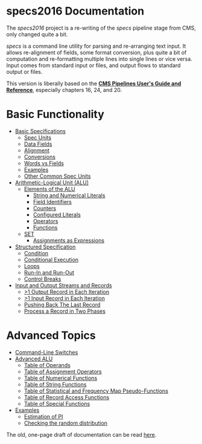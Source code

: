 # specs2016 Documentation
The *specs2016* project is a re-writing of the *specs* pipeline stage from CMS, only changed quite a bit.

*specs* is a command line utility for parsing and re-arranging text input. It allows re-alignment of fields, some format conversion, plus quite a bit of computation and re-formatting multiple lines into single lines or vice versa. Input comes from standard input or files, and output flows to standard output or files.

This version is liberally based on the [**CMS Pipelines User's Guide and Reference**](https://publib.boulder.ibm.com/epubs/pdf/hcsj0c30.pdf), especially chapters 16, 24, and 20.

Basic Functionality
===================
* [Basic Specifications](basicspec.md)
  * [Spec Units](basicspec.md#spec-units)
  * [Data Fields](basicspec.md#data-fields)
  * [Alignment](basicspec.md#alignment)
  * [Conversions](basicspec.md#conversions)
  * [Words vs Fields](basicspec.md#words-vs-fields)
  * [Examples](basicspec.md#examples)
  * [Other Common Spec Units](basicspec.md#other-common-spec-units)
* [Arithmetic-Logical Unit (ALU)](alu.md)
  * [Elements of the ALU](alu.md#elements-of-the-alu)
    * [String and Numerical Literals](alu.md#string-and-numerical-literals)
    * [Field Identifiers](alu.md#field-identifiers)
    * [Counters](alu.md#counters)
    * [Configured Literals](alu.md#configured-literals)
    * [Operators](alu.md#operators)
    * [Functions](alu.md#functions)
  * [SET](alu.md#set)
    * [Assignments as Expressions](alu.md#assignments-as-expressions)
* [Structured Specification](struct.md)
  * [Condition](struct.md#conditions)
  * [Conditional Execution](struct.md#conditional-execution)
  * [Loops](struct.md#loops)
  * [Run-In and Run-Out](struct.md#run-in-and-run-out)
  * [Control Breaks](struct.md#control-breaks)
* [Input and Output Streams and Records](streams.md)
  * [>1 Output Record in Each Iteration](streams.md#1-output-record-in-each-iteration)
  * [>1 Input Record in Each Iteration](streams.md#1-input-record-in-each-iteration)
  * [Pushing Back The Last Record](streams.md#pushing-back-the-last-record)
  * [Process a Record in Two Phases](streams.md#process-a-record-in-two-phases)

Advanced Topics
===============
* [Command-Line Switches](cliswitch.md)
* [Advanced ALU](alu_adv.md)
  * [Table of Operands](alu_adv.md#table-of-operands)
  * [Table of Assignment Operators](alu_adv.md#table-of-assignment-operators)
  * [Table of Numerical Functions](alu_adv.md#table-of-numerical-functions)
  * [Table of String Functions](alu_adv.md#table-of-string-functions)
  * [Table of Statistical and Frequency Map Pseudo-Functions](alu_adv#table-of-statistical-and-frequency-map-pseudo-functions)
  * [Table of Record Access Functions](alu_adv.md#table-of-record-access-functions)
  * [Table of Special Functions](alu_adv.md#table-of-special-functions)
* [Examples](examples.md)
  * [Estimation of PI](examples.md#pi-estimate)
  * [Checking the random distribution](examples.md#random-check)


The old, one-page draft of documentation can be read [here](onepage.md).